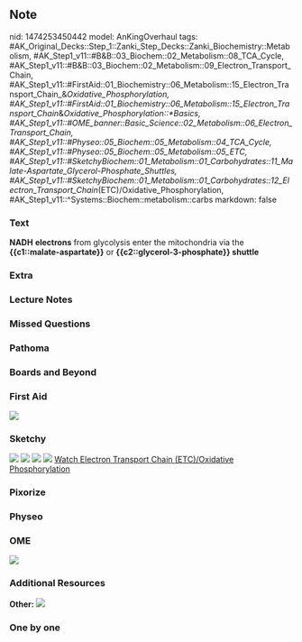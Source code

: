 ## Note
nid: 1474253450442
model: AnKingOverhaul
tags: #AK_Original_Decks::Step_1::Zanki_Step_Decks::Zanki_Biochemistry::Metabolism, #AK_Step1_v11::#B&B::03_Biochem::02_Metabolism::08_TCA_Cycle, #AK_Step1_v11::#B&B::03_Biochem::02_Metabolism::09_Electron_Transport_Chain, #AK_Step1_v11::#FirstAid::01_Biochemistry::06_Metabolism::15_Electron_Transport_Chain_&_Oxidative_Phosphorylation, #AK_Step1_v11::#FirstAid::01_Biochemistry::06_Metabolism::15_Electron_Transport_Chain_&_Oxidative_Phosphorylation::*Basics, #AK_Step1_v11::#OME_banner::Basic_Science::02_Metabolism::06_Electron_Transport_Chain, #AK_Step1_v11::#Physeo::05_Biochem::05_Metabolism::04_TCA_Cycle, #AK_Step1_v11::#Physeo::05_Biochem::05_Metabolism::05_ETC, #AK_Step1_v11::#SketchyBiochem::01_Metabolism::01_Carbohydrates::11_Malate-Aspartate_Glycerol-Phosphate_Shuttles, #AK_Step1_v11::#SketchyBiochem::01_Metabolism::01_Carbohydrates::12_Electron_Transport_Chain_(ETC)/Oxidative_Phosphorylation, #AK_Step1_v11::^Systems::Biochem::metabolism::carbs
markdown: false

### Text
<div>
  <b>NADH</b> <b>electrons</b> from glycolysis enter the
  mitochondria via the <b>{{c1::malate-aspartate}}</b> or
  <b>{{c2::glycerol-3-phosphate}} shuttle</b>
</div>

### Extra


### Lecture Notes


### Missed Questions


### Pathoma


### Boards and Beyond


### First Aid
<img src="tmpOisp37.png">

### Sketchy
<img src="Screen%20Shot%202021-01-07%20at%2015.03.20.jpg">
<img src="Screen%20Shot%202021-01-07%20at%2015.03.28.jpg">
<img src="Screen%20Shot%202021-01-07%20at%2015.06.41.jpg">
<img src="Screen%20Shot%202021-01-07%20at%2015.06.50.jpg"> <a href=
"https://dashboard.sketchy.com/study/medical/courses/medical-biochemistry/units/medical-biochemistry-metabolism/videos/medical-biochemistry-metabolism-carbohydrates-electron-transport-chainoxidative-phosphorylation?utm_source=anki&utm_medium=partnership&utm_campaign=february_update&utm_content=medical">
Watch Electron Transport Chain (ETC)/Oxidative Phosphorylation</a>

### Pixorize


### Physeo


### OME
<div class="ome-widget">
  <a href=
  "https://onlinemeded.org/spa/metabolism/electron-transport-chain/acquire?ref=anki">
  <img src="_OME_AnkiFlashcards_Lesson_6.png"></a>
</div>

### Additional Resources
<b>Other:</b> <img src="paste-246994979260006.png">

### One by one

